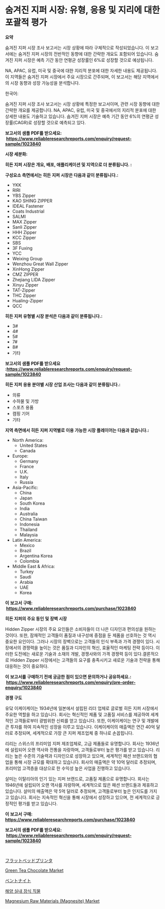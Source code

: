 <p><h1>숨겨진 지퍼 시장: 유형, 응용 및 지리에 대한 포괄적 평가</h1></p><p><strong>요약</strong></p>
<p><p>숨겨진 지퍼 시장 조사 보고서는 시장 상황에 따라 구체적으로 작성되었습니다. 이 보고서에는 숨겨진 지퍼 시장의 전반적인 동향에 대한 간략한 개요도 포함되어 있습니다. 숨겨진 지퍼 시장은 예측 기간 동안 연평균 성장률인 6%로 성장할 것으로 예상됩니다.</p><p>NA, APAC, 유럽, 미국 및 중국에 대한 지리적 분포에 대한 자세한 내용도 제공됩니다. 이 지역들은 숨겨진 지퍼 시장에서 주요 시장으로 간주되며, 이 보고서는 해당 지역에서의 시장 동향과 성장 가능성을 분석합니다.</p><p>한국어:</p><p>숨겨진 지퍼 시장 조사 보고서는 시장 상황에 특정한 보고서이며, 관련 시장 동향에 대한 간략한 개요를 제공합니다. NA, APAC, 유럽, 미국 및 중국에서의 지리적 분포에 대한 상세한 내용도 기술하고 있습니다. 숨겨진 지퍼 시장은 예측 기간 동안 6%의 연평균 성장률(CAGR)로 성장할 것으로 예측되고 있다.</p></p>
<p><strong>보고서의 샘플 PDF를 받으세요: &nbsp;<a href="https://www.reliableresearchreports.com/enquiry/request-sample/1023840">https://www.reliableresearchreports.com/enquiry/request-sample/1023840</a></strong></p>
<p><strong>시장 세분화:</strong></p>
<p><strong> 히든 지퍼 시장은 개요, 배포, 애플리케이션 및 지역으로 더 분류됩니다. :</strong></p>
<p><strong>구성요소 측면에서는 히든 지퍼 시장은 다음과 같이 분류됩니다.:</strong></p>
<p><ul><li>YKK</li><li>RIRI</li><li>YBS Zipper</li><li>KAO SHING ZIPPER</li><li>IDEAL Fastener</li><li>Coats Industrial</li><li>SALMI</li><li>MAX Zipper</li><li>Sanli Zipper</li><li>HHH Zipper</li><li>KCC Zipper</li><li>SBS</li><li>3F Fuxing</li><li>YCC</li><li>Weixing Group</li><li>Wenzhou Great Wall Zipper</li><li>XinHong Zipper</li><li>CMZ ZIPPER</li><li>Zhejiang LIDA Zipper</li><li>Xinyu Zipper</li><li>TAT-Zipper</li><li>THC Zipper</li><li>Hualing-Zipper</li><li>QCC</li></ul></p>
<p><strong> 히든 지퍼 유형별 시장 분석은 다음과 같이 분류됩니다.:</strong></p>
<p><ul><li>3#</li><li>4#</li><li>5#</li><li>7#</li><li>8#</li><li>기타</li></ul></p>
<p><strong>보고서의 샘플 PDF를 받으세요 :<a href="https://www.reliableresearchreports.com/enquiry/request-sample/1023840">https://www.reliableresearchreports.com/enquiry/request-sample/1023840</a></strong></p>
<p><strong> 히든 지퍼 응용 분야별 시장 산업 조사는 다음과 같이 분류됩니다.:</strong></p>
<p><ul><li>의류</li><li>수하물 및 가방</li><li>스포츠 용품</li><li>캠핑 기어</li><li>기타</li></ul></p>
<p><strong>지역 측면에서 히든 지퍼 지역별로 이용 가능한 시장 플레이어는 다음과 같습니다.:</strong></p>
<p><ul>
    <li>
        North America:
        <ul>
            <li>United States</li>
            <li>Canada</li>
        </ul>
    </li>
    <li>
        Europe:
        <ul>
            <li>Germany</li>
            <li>France</li>
            <li>U.K.</li>
            <li>Italy</li>
            <li>Russia</li>
        </ul>
    </li>
    <li>
        Asia-Pacific:
        <ul>
            <li>China</li>
            <li>Japan</li>
            <li>South Korea</li>
            <li>India</li>
            <li>Australia</li>
            <li>China Taiwan</li>
            <li>Indonesia</li>
            <li>Thailand</li>
            <li>Malaysia</li>
        </ul>
    </li>
    <li>
        Latin America:
        <ul>
            <li>Mexico</li>
            <li>Brazil</li>
            <li>Argentina Korea</li>
            <li>Colombia</li>
        </ul>
    </li>
    <li>
        Middle East & Africa:
        <ul>
            <li>Turkey</li>
            <li>Saudi</li>
            <li>Arabia</li>
            <li>UAE</li>
            <li>Korea</li>
        </ul>
    </li>
    </ul></p>
<p><strong>이 보고서 구매: &nbsp;<a href="https://www.reliableresearchreports.com/purchase/1023840">https://www.reliableresearchreports.com/purchase/1023840</a></strong></p>
<p><strong>히든 지퍼의 주요 동인 및 장벽 시장</strong></p>
<p><p>Hidden Zipper 시장의 주요 요인들은 소비자들이 더 나은 디자인과 편의성을 원하는 것이다. 또한, 잠재적인 고객들이 품질과 내구성에 중점을 둔 제품을 선호하는 것 역시 중요한 요인이다. 그러나 시장의 장벽으로는 고객들의 인식 부족과 가격 경쟁이 있다. 시장에서의 경쟁력을 높이는 것은 품질과 디자인의 혁신, 효율적인 마케팅 전략 등이다. 이러한 도전에는 새로운 기술과 소재의 개발, 경쟁사와의 가격 경쟁력 등이 있다.결론적으로 Hidden Zipper 시장에서는 고객들의 요구를 충족시키고 새로운 기술과 전략을 통해 대응하는 것이 중요하다.</p></p>
<p><strong>이 보고서를 구매하기 전에 궁금한 점이 있으면 문의하거나 공유하세요.: &nbsp;<a href="https://www.reliableresearchreports.com/enquiry/pre-order-enquiry/1023840">https://www.reliableresearchreports.com/enquiry/pre-order-enquiry/1023840</a></strong></p>
<p><strong>경쟁 구도</strong></p>
<p><p>유닼 이케이케이는 1934년에 일본에서 설립된 리더 업체로 글로벌 히든 지퍼 시장에서 주요한 역할을 하고 있습니다. 회사는 혁신적인 제품 및 고품질 서비스를 제공하여 세계적인 고객들로부터 광범위한 신뢰를 얻고 있습니다. 또한, 이케이케이는 연구 및 개발에 큰 투자를 하여 지속적인 성장을 이루고 있습니다. 이케이케이의 매출액은 연간 40억 달러로 추정되며, 세계적으로 가장 큰 지퍼 제조업체 중 하나로 손꼽힙니다.</p><p>리리는 스위스의 프리미엄 지퍼 제조업체로, 고급 제품들로 유명합니다. 회사는 1936년에 설립되어 오랜 역사와 전통을 자랑하며, 고객들로부터 높은 평가를 받고 있습니다. 리리는 높은 수준의 기술력과 디자인으로 성장하고 있으며, 세계적인 패션 브랜드와의 협업을 통해 시장 규모를 확대하고 있습니다. 회사의 매출액은 약 10억 달러로 추정되며, 프리미엄 고객층을 대상으로 한 수익성 높은 사업을 진행하고 있습니다.</p><p>살미는 이탈리아의 인기 있는 지퍼 브랜드로, 고품질 제품으로 유명합니다. 회사는 1946년에 설립되어 오랜 역사를 자랑하며, 세계적으로 많은 패션 브랜드들과 제휴하고 있습니다. 살미의 매출액은 약 5억 달러로 추정되며, 고객들로부터 높은 인지도를 가지고 있습니다. 회사는 지속적인 혁신을 통해 시장에서 성장하고 있으며, 전 세계적으로 긍정적인 평가를 받고 있습니다.</p></p>
<p><strong>이 보고서 구매: &nbsp; <a href="https://www.reliableresearchreports.com/purchase/1023840">https://www.reliableresearchreports.com/purchase/1023840</a></strong></p>
<p><strong>보고서의 샘플 PDF를 받으세요: &nbsp;<a href="https://www.reliableresearchreports.com/enquiry/request-sample/1023840">https://www.reliableresearchreports.com/enquiry/request-sample/1023840</a></strong><strong></strong></p>
<p>&nbsp;</p>
<p><p><a href="https://github.com/cbigkbh02719/Market-Research-Report-List-1/blob/main/8593271691.md">フラットベッドプリンタ</a></p><p><a href="https://view.publitas.com/reportprime-1/green-tea-chocolate-market-furnish-information-about-market-size-market-share-market-dynamics-and-projections-spanning-from-2024-to-2031/">Green Tea Chocolate Market</a></p><p><a href="https://medium.com/@alliegrater55/%E3%83%99%E3%83%B3%E3%83%88%E3%83%8A%E3%82%A4%E3%83%88%E5%B8%82%E5%A0%B4-%E3%82%BF%E3%82%A4%E3%83%97-%E3%82%A2%E3%83%97%E3%83%AA%E3%82%B1%E3%83%BC%E3%82%B7%E3%83%A7%E3%83%B3-%E5%9C%B0%E7%90%86%E3%81%AB%E3%82%88%E3%82%8B%E5%8C%85%E6%8B%AC%E7%9A%84%E3%81%AA%E8%A9%95%E4%BE%A1-272ae47695ab">ベントナイト</a></p><p><a href="https://medium.com/@fredajerde/%ED%95%B4%EC%96%91-%EA%B0%80%EA%B5%AC-%ED%8C%A8%EB%B8%8C%EB%A6%AD-%EC%8B%9C%EC%9E%A5-%EC%8B%9C%EC%9E%A5-cagr-%EC%8B%9C%EC%9E%A5-%EB%8F%99%ED%96%A5-%EB%B0%8F-%EC%84%B1%EC%9E%A5-%EC%A0%84%EB%9E%B5%EC%97%90-%EB%8C%80%ED%95%9C-%ED%86%B5%EC%B0%B0%EB%A0%A5-49e022cc100c">해양 실내 장식 직물</a></p><p><a href="https://github.com/provorikovar/Market-Research-Report-List-3/blob/main/magnesium-raw-materials-magnesite-market.md">Magnesium Raw Materials (Magnesite) Market</a></p></p>